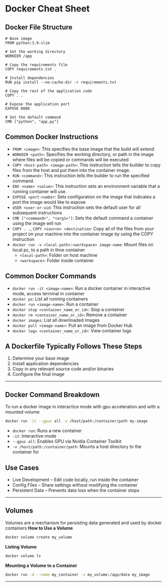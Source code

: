 # Docker Cheat Sheet

## Docker File Structure
```
# Base image
FROM python:3.9-slim

# Set the working directory
WORKDIR /app

# Copy the requirements file
COPY requirements.txt .

# Install dependencies
RUN pip install --no-cache-dir -r requirements.txt

# Copy the rest of the application code
COPY . .

# Expose the application port
EXPOSE 8080

# Set the default command
CMD ["python", "app.py"]
```

## Common Docker Instructions
- `FROM <image>`: This specifies the base image that the build will extend
- `WORKDIR <path>`: Specifies the working directory, or path in the image where files will be copied or commands will be executed
- `COPY <host-path> <image-path>`: This instruction tells the builder to copy files from the host and put them into the container image.
- `RUN <command>`: This instruction tells the builder to run the specified command.
- `ENV <name> <value>`: This instruction sets an environment variable that a running container will use.
- `EXPOSE <port-number`: Sets configuration on the image that indicates a port the image would like to expose
- `USER <user-or-uid`: This instruction sets the default user for all subsequent instructions
- `CMD ["<command>", "<arg1>"]`: Sets the default command a container using the image will run
- `COPY . .`, `COPY <source> <destination`: Copy all of the files from your project on your machine into the container image by using the COPY instruction
- `docker run -v <local-path>:<workspace> image-name`: Mount files on local pc, to a path in thne container
    - `<local-path>`: Folder on host machine
    - `<workspace>`: Folder inside container

## Common Docker Commands
- `docker run -it <image-name>`: Run a docker container in interactive mode, access terminal in container
- `docker ps`: List all running containers
- `docker run <image-name>`: Run a container
- `docker stop <container_name_or_id>`: Stop a container  
- `docker rm <container_name_or_id>`: Remove a container 
- `docker images`: List all downloaded images
- `docker pull <image-name>`: Pull an image from Docker Hub
- `docker logs <container_name_or_id>`: View container logs

## A Dockerfile Typically Follows These Steps
1. Determine your base image
2. Install application dependencies
3. Copy in any relevant source code and/or binaries
4. Configure the final image

--- 

## Docker Command Breakdown
To run a docker image in interactice mode with gpu acceleration and with a mounted volume 
```sh
docker run -it --gpus all -v /host/path:/container/path my-image
```
- `docker run`: Runs a new container
- `-it`: Interactive mode
- `--gpus all`: Enables GPU via Nvidia Container Toolkit
- `-v /host/path:/container/path`: Mounts a host directory to the container for
## Use Cases
- Live Development – Edit code locally, run inside the container
- Config Files – Share settings without modifying the container
- Persistent Data – Prevents data loss when the container stops

---

## Volumes
Volumes are a mechanism for persisting data generated and used by docker containers
**How to Use a Volume**
```sh
docker volume create my_volume
```

**Listing Volume**
```sh
docker volume ls
```

**Mounting a Volume to a Container**
```sh
docker run -d --name my_container -v my_volume:/app/data my_image
```

--- 

